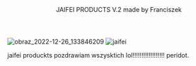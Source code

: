 
<header size=500564px> JAIFEI PRODUCTS V.2 made by Franciszek</header>
<p align="center">
  
![obraz_2022-12-26_133846209](https://user-images.githubusercontent.com/119127477/209549998-829535d5-dfbc-40f0-b666-9416ff1e90c1.png)
![jaifei](https://user-images.githubusercontent.com/119127477/209550053-be4aee77-9ee8-444e-82ce-ed6a35f738c2.jpg)

jaifei produckts pozdrawiam wszysktich lol!!!!!!!!!!!!!!!!!!
peridot.
</p>

